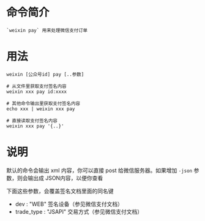 # 命令简介 

    `weixin pay` 用来处理微信支付订单

# 用法

    weixin [公众号id] pay [..参数]
    
    # 从文件里获取支付签名内容
    weixin xxx pay id:xxxx
     
    # 其他命令输出里获取支付签名内容
    echo xxx | weixin xxx pay
    
    # 直接读取支付签名内容
    weixin xxx pay '{..}'
    
# 说明
  
默认的命令会输出 xml 内容，你可以直接 post 给微信服务器。如果增加 <code>-json</code> 参数，则会输出成 JSON内容，以便你查看
    
下面这些参数，会覆盖签名文档里面的同名键

* dev        : "WEB" 签名设备（参见微信支付文档）
* trade_type : "JSAPI" 交易方式（参见微信支付文档）